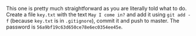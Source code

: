 This one is pretty much straightforward as you are literally told what to do.
Create a file `key.txt` with the text `May I come in?` and add it using `git
add -f` (because `key.txt` is in `.gitignore`), commit it and push to master.
The password is `56a9bf19c63d650ce78e6ec0354ee45e`.
